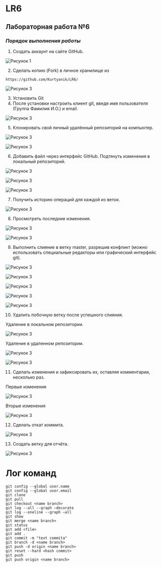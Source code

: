 # LR6
## Лабораторная работа №6

### ***Порядок выполнения работы***
1. Создать аккаунт на сайте GitHub.

![Рисунок 1](LR_screenshots/0.JPG)

2. Сделать копию (Fork) в личное хранилище из 
```
https://github.com/Kurtyanik/LR6/
```

![Рисунок 3](LR_screenshots/2.JPG)

3. Установить Git 
4. После установки настроить клиент git, введя имя пользователя (Группа 
Фамилия И.О.) и email.

![Рисунок 3](LR_screenshots/1.JPG)

5. Клонировать свой личный удалённый репозиторий на компьютер.

![Рисунок 3](LR_screenshots/3.JPG)

![Рисунок 3](LR_screenshots/4.JPG)

6. Добавить файл через интерфейс GitHub. Подтянуть изменения в 
локальный репозиторий.

![Рисунок 3](LR_screenshots/5.JPG)

![Рисунок 3](LR_screenshots/6.JPG)

![Рисунок 3](LR_screenshots/7.JPG)

7. Получить историю операций для каждой из веток.

![Рисунок 3](LR_screenshots/8.JPG)

8. Просмотреть последние изменения.

![Рисунок 3](LR_screenshots/9.JPG)

![Рисунок 3](LR_screenshots/10.JPG)

9. Выполнить слияние в ветку master, разрешив конфликт (можно 
использовать специальные редакторы или графический интерфейс git).

![Рисунок 3](LR_screenshots/11.JPG)

![Рисунок 3](LR_screenshots/12.JPG)

![Рисунок 3](LR_screenshots/13.JPG)

![Рисунок 3](LR_screenshots/14.JPG)

![Рисунок 3](LR_screenshots/15.JPG)

10. Удалить побочную ветку после успешного слияния.

Удаление в локальном репозитории.

![Рисунок 3](LR_screenshots/16.JPG)

Удаление в удаленном репозитории.

![Рисунок 3](LR_screenshots/17.JPG)

![Рисунок 3](LR_screenshots/18.JPG)

11. Сделать изменения и зафиксировать их, оставляя комментарии, 
несколько раз.

Первые изменения

![Рисунок 3](LR_screenshots/19.JPG)

Вторые изменения

![Рисунок 3](LR_screenshots/20.JPG)

12. Сделать откат коммита.

![Рисунок 3](LR_screenshots/21.JPG)

13. Создать ветку для отчёта.

![Рисунок 3](LR_screenshots/22.JPG)

# Лог команд
```
git config --global user.name
git config --global user.email
git clone
git pull
git checkout <name branch>
git log --all --graph –decorate
git log --oneline --graph –all
git show
git merge <name branch>
git status
git add <file>
git add .
git commit -m "text commita"
git branch -d <name branch>
git push -d origin <name branch>
git reset --hard <hash commit>
git push
git push origin <name branch>
```